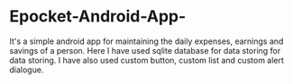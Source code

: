 # Epocket-Android-App-
It's a simple android app for maintaining the daily expenses, earnings and savings of a person. Here I have used sqlite database for data storing for data storing. I have also used custom button, custom list and custom alert dialogue.
